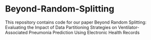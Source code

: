 # Beyond-Random-Splitting
This repository contains code for our paper Beyond Random Splitting: Evaluating the Impact of Data Partitioning Strategies on Ventilator-Associated Pneumonia Prediction Using Electronic Health Records

